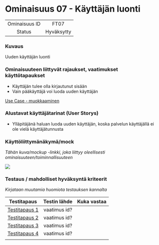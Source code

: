 # Ominaisuus 07 - Käyttäjän luonti

| | |
|:-:|:-:|
| Ominaisuus ID | FT07 |
| Status | Hyväksytty |

### Kuvaus

Uuden käyttäjän luonti

### Ominaisuuteen liittyvät rajaukset, vaatimukset käyttötapaukset

* Käyttäjän tulee olla kirjautunut sisään
* Vain pääkäyttäjä voi luoda uuden käyttäjän

[Use Case - muokkaaminen](https://gitlab.labranet.jamk.fi/digiateam/core/blob/master/dokumentit/02-vaatimusmaarittely/UseCase/use-case-04-tuotteen-muokkaus.md) 

### Alustavat käyttäjätarinat (User Storys)

* Ylläpitäjänä haluan luoda uuden käyttäjän, koska palvelun käyttäjällä ei ole vielä käyttäjätunnusta

### Käyttöliittymänäkymä/mock 

*Tähän kuva/mockup -linkki, joka liittyy oleellisesti ominaisuuteen/toiminnallisuuteen*

![](https://openclipart.org/image/300px/svg_to_png/247488/1461589195.png)


### Testaus / mahdolliset hyväksyntä kriteerit 

*Kirjataan muutamia huomiota testauksen kannalta*

| Testitapaus  | Testin lähde  | Kuka vastaa  |
|:-: | :-:|:-:|
| [Testitapaus 1]()  | vaatimus id?   |   |
| [Testitapaus 2]()  | vaatimus id?   |   |
| [Testitapaus 3]()  | vaatimus id?   |   |
| [Testitapaus 4]()  | vaatimus id?   |   |
| | |
